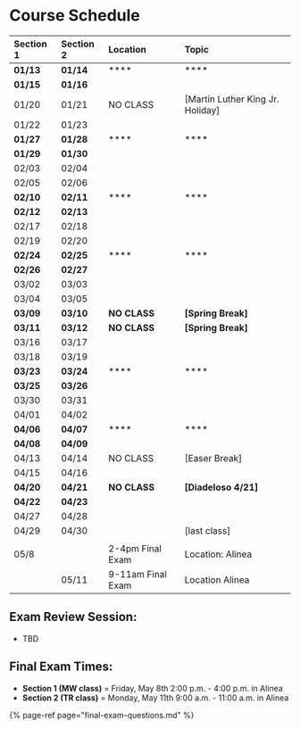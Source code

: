 # Course Schedule

| Section 1 | Section 2 | Location | Topic |
| :--- | :--- | :--- | :--- |
| **01/13** | **01/14** | \*\*\*\* | \*\*\*\* |
| **01/15** | **01/16** |  |  |
| 01/20 | 01/21 | NO CLASS | \[Martin Luther King Jr. Holiday\] |
| 01/22 | 01/23 |  |  |
| **01/27** | **01/28** | \*\*\*\* | \*\*\*\* |
| **01/29** | **01/30** |  |  |
| 02/03 | 02/04 |  |  |
| 02/05 | 02/06 |  |  |
| **02/10** | **02/11** | \*\*\*\* | \*\*\*\* |
| **02/12** | **02/13** |  |  |
| 02/17 | 02/18 |  |  |
| 02/19 | 02/20 |  |  |
| **02/24** | **02/25** | \*\*\*\* | \*\*\*\* |
| **02/26** | **02/27** |  |  |
| 03/02 | 03/03 |  |  |
| 03/04 | 03/05 |  |  |
| **03/09** | **03/10** | **NO CLASS** | **\[Spring Break\]** |
| **03/11** | **03/12** | **NO CLASS** | **\[Spring Break\]** |
| 03/16 | 03/17 |  |  |
| 03/18 | 03/19 |  |  |
| **03/23** | **03/24** | \*\*\*\* | \*\*\*\* |
| **03/25** | **03/26** |  |  |
| 03/30 | 03/31 |  |  |
| 04/01 | 04/02 |  |  |
| **04/06** | **04/07** | \*\*\*\* | \*\*\*\* |
| **04/08** | **04/09** |  |  |
| 04/13 | 04/14 | NO CLASS | \[Easer Break\] |
| 04/15 | 04/16 |  |  |
| **04/20** | **04/21** | **NO CLASS** | **\[Diadeloso 4/21\]** |
| **04/22** | **04/23** |  |  |
| 04/27 | 04/28 |  |  |
| 04/29 | 04/30 |  | \[last class\] |
|  |  |  |  |
| 05/8 |  | 2-4pm Final Exam | Location: Alinea |
|  | 05/11 | 9-11am Final Exam | Location Alinea |

## Exam Review Session:

* TBD

## **Final Exam Times:**

* **Section 1 \(MW class\)** = Friday, May 8th 2:00 p.m. - 4:00 p.m. in Alinea
* **Section 2 \(TR class\)** = Monday, May 11th 9:00 a.m. - 11:00 a.m. in Alinea

{% page-ref page="final-exam-questions.md" %}




